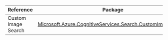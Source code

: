 | Reference | Package | Source |
|---|---|---|
|Custom Image Search|[Microsoft.Azure.CognitiveServices.Search.CustomImageSearch](https://www.nuget.org/packages/Microsoft.Azure.CognitiveServices.Search.CustomImageSearch)|[Github](https://github.com/Azure/azure-sdk-for-net)|
